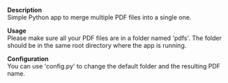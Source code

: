 <b>Description</b></br>
Simple Python app to merge multiple PDF files into a single one.

<b>Usage</b></br>
Please make sure all your PDF files are in a folder named 'pdfs'.
The folder should be in the same root directory where the app is running.

<b>Configuration</b></br>
You can use 'config.py' to change the default folder and the resulting PDF name.
